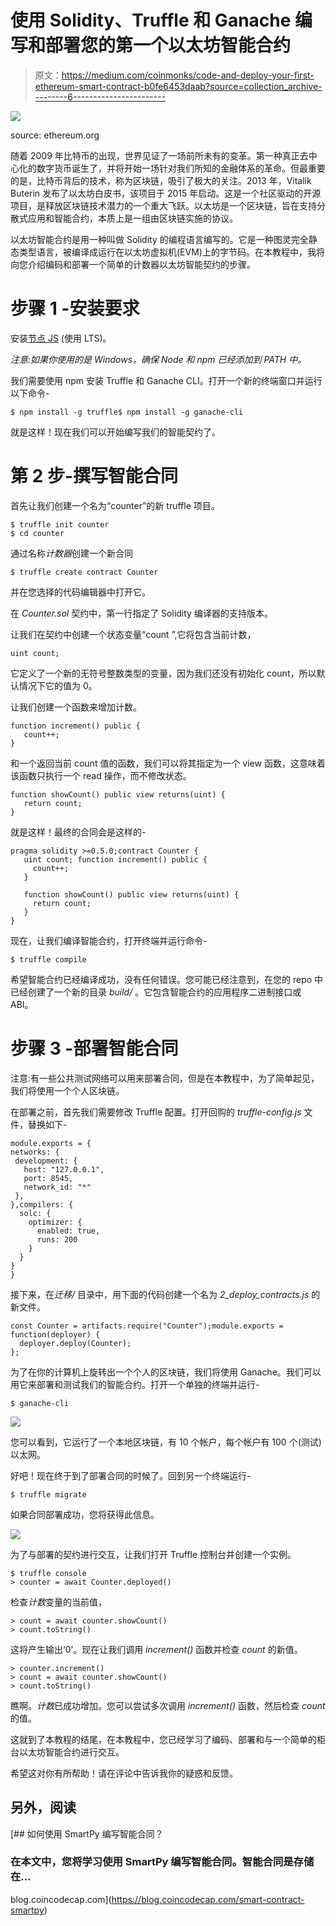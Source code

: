 # 使用 Solidity、Truffle 和 Ganache 编写和部署您的第一个以太坊智能合约

> 原文：<https://medium.com/coinmonks/code-and-deploy-your-first-ethereum-smart-contract-b0fe6453daab?source=collection_archive---------6----------------------->

![](img/3fbd9c80c6fc59fde42e8a99f21e9e9c.png)

source: ethereum.org

随着 2009 年比特币的出现，世界见证了一场前所未有的变革。第一种真正去中心化的数字货币诞生了，并将开始一场针对我们所知的金融体系的革命。但最重要的是，比特币背后的技术，称为区块链，吸引了极大的关注。2013 年，Vitalik Buterin 发布了以太坊白皮书，该项目于 2015 年启动。这是一个社区驱动的开源项目，是释放区块链技术潜力的一个重大飞跃。以太坊是一个区块链，旨在支持分散式应用和智能合约，本质上是一组由区块链实施的协议。

以太坊智能合约是用一种叫做 Solidity 的编程语言编写的。它是一种图灵完全静态类型语言，被编译成运行在以太坊虚拟机(EVM)上的字节码。在本教程中，我将向您介绍编码和部署一个简单的计数器以太坊智能契约的步骤。

# **步骤 1 -安装要求**

安装[节点 JS](https://nodejs.org/en/) (使用 LTS)。

*注意:如果你使用的是 Windows，确保 Node 和 npm 已经添加到 PATH 中。*

我们需要使用 npm 安装 Truffle 和 Ganache CLI。打开一个新的终端窗口并运行以下命令-

```
$ npm install -g truffle$ npm install -g ganache-cli
```

就是这样！现在我们可以开始编写我们的智能契约了。

# **第 2 步-撰写智能合同**

首先让我们创建一个名为“counter”的新 truffle 项目。

```
$ truffle init counter
$ cd counter
```

通过名称*计数器*创建一个新合同

```
$ truffle create contract Counter
```

并在您选择的代码编辑器中打开它。

在 *Counter.sol* 契约中，第一行指定了 Solidity 编译器的支持版本。

让我们在契约中创建一个状态变量“count ”,它将包含当前计数，

```
uint count;
```

它定义了一个新的无符号整数类型的变量，因为我们还没有初始化 count，所以默认情况下它的值为 0。

让我们创建一个函数来增加计数。

```
function increment() public {
   count++;
}
```

和一个返回当前 count 值的函数，我们可以将其指定为一个 view 函数，这意味着该函数只执行一个 read 操作，而不修改状态。

```
function showCount() public view returns(uint) {
   return count;
}
```

就是这样！最终的合同会是这样的-

```
pragma solidity >=0.5.0;contract Counter {
   uint count; function increment() public {
     count++;
   }

   function showCount() public view returns(uint) {
     return count;
   }
}
```

现在，让我们编译智能合约，打开终端并运行命令-

```
$ truffle compile
```

希望智能合约已经编译成功，没有任何错误。您可能已经注意到，在您的 repo 中已经创建了一个新的目录 *build/* 。它包含智能合约的应用程序二进制接口或 ABI。

# **步骤 3 -部署智能合同**

注意:有一些公共测试网络可以用来部署合同，但是在本教程中，为了简单起见，我们将使用一个个人区块链。

在部署之前，首先我们需要修改 Truffle 配置。打开回购的 *truffle-config.js* 文件，替换如下-

```
module.exports = {
networks: {
 development: {
   host: "127.0.0.1",
   port: 8545,
   network_id: "*"
 },
},compilers: {
  solc: {
    optimizer: {
      enabled: true,
      runs: 200
    }
  }
}
}
```

接下来，在*迁移/* 目录中，用下面的代码创建一个名为 *2_deploy_contracts.js* 的新文件。

```
const Counter = artifacts.require("Counter");module.exports = function(deployer) {
  deployer.deploy(Counter);
};
```

为了在你的计算机上旋转出一个个人的区块链，我们将使用 Ganache。我们可以用它来部署和测试我们的智能合约。打开一个单独的终端并运行-

```
$ ganache-cli
```

![](img/13dcd54fb3530f83f397e993f77d57f1.png)

您可以看到，它运行了一个本地区块链，有 10 个帐户，每个帐户有 100 个(测试)以太网。

好吧！现在终于到了部署合同的时候了。回到另一个终端运行-

```
$ truffle migrate
```

如果合同部署成功，您将获得此信息。

![](img/c90133c553bf928455b64f26b3038086.png)

为了与部署的契约进行交互，让我们打开 Truffle 控制台并创建一个实例。

```
$ truffle console
> counter = await Counter.deployed()
```

检查*计数*变量的当前值，

```
> count = await counter.showCount()
> count.toString()
```

这将产生输出‘0’。现在让我们调用 *increment()* 函数并检查 *count* 的新值。

```
> counter.increment()
> count = await counter.showCount()
> count.toString()
```

瞧啊。*计数*已成功增加。您可以尝试多次调用 *increment()* 函数，然后检查 *count* 的值。

这就到了本教程的结尾，在本教程中，您已经学习了编码、部署和与一个简单的柜台以太坊智能合约进行交互。

希望这对你有所帮助！请在评论中告诉我你的疑惑和反馈。

## 另外，阅读

[](https://blog.coincodecap.com/smart-contract-smartpy) [## 如何使用 SmartPy 编写智能合同？

### 在本文中，您将学习使用 SmartPy 编写智能合同。智能合同是存储在…

blog.coincodecap.com](https://blog.coincodecap.com/smart-contract-smartpy)
